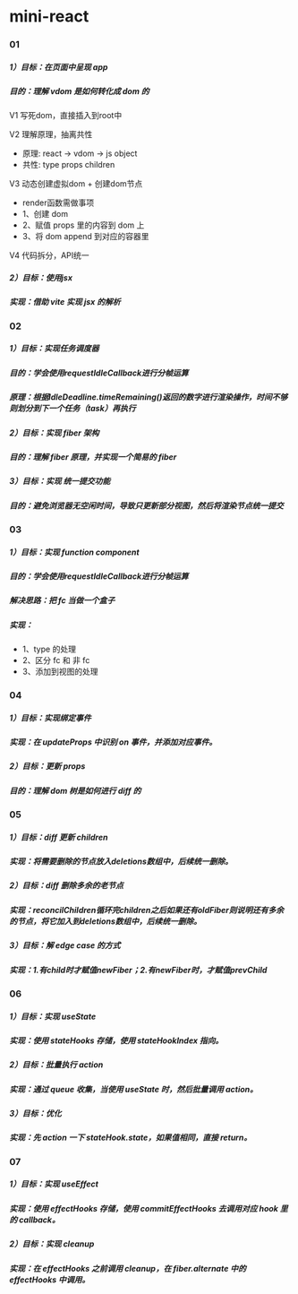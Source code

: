 # mini-react
### 01
##### 1）目标：在页面中呈现 app
##### 目的：理解 vdom 是如何转化成 dom 的

V1 写死dom，直接插入到root中

V2 理解原理，抽离共性
 * 原理: react → vdom → js object
 * 共性: type props children

V3 动态创建虚拟dom + 创建dom节点
 * render函数需做事项
 * 1、创建 dom
 * 2、赋值 props 里的内容到 dom 上
 * 3、将 dom append 到对应的容器里

V4 代码拆分，API统一

##### 2）目标：使用jsx
##### 实现：借助 vite 实现 jsx 的解析

### 02
##### 1）目标：实现任务调度器
##### 目的：学会使用requestIdleCallback进行分帧运算
##### 原理：根据IdleDeadline.timeRemaining()返回的数字进行渲染操作，时间不够则划分到下一个任务（task）再执行
##### 2）目标：实现 fiber 架构
##### 目的：理解 fiber 原理，并实现一个简易的 fiber
##### 3）目标：实现 统一提交功能
##### 目的：避免浏览器无空闲时间，导致只更新部分视图，然后将渲染节点统一提交

### 03
##### 1）目标：实现 function component
##### 目的：学会使用requestIdleCallback进行分帧运算
##### 解决思路：把 fc 当做一个盒子
##### 实现：
 * 1、type 的处理
 * 2、区分 fc 和 非 fc
 * 3、添加到视图的处理

### 04
##### 1）目标：实现绑定事件
##### 实现：在 updateProps 中识别 on 事件，并添加对应事件。
##### 2）目标：更新 props
##### 目的：理解 dom 树是如何进行 diff 的

### 05
##### 1）目标：diff 更新 children
##### 实现：将需要删除的节点放入deletions数组中，后续统一删除。
##### 2）目标：diff 删除多余的老节点
##### 实现：reconcilChildren循环完children之后如果还有oldFiber则说明还有多余的节点，将它加入到deletions数组中，后续统一删除。
##### 3）目标：解 edge case 的方式
##### 实现：1.有child时才赋值newFiber；2.有newFiber时，才赋值prevChild

### 06
##### 1）目标：实现 useState
##### 实现：使用 stateHooks 存储，使用 stateHookIndex 指向。
##### 2）目标：批量执行 action
##### 实现：通过 queue 收集，当使用 useState 时，然后批量调用 action。
##### 3）目标：优化
##### 实现：先 action 一下 stateHook.state，如果值相同，直接 return。

### 07
##### 1）目标：实现 useEffect
##### 实现：使用 effectHooks 存储，使用 commitEffectHooks 去调用对应 hook 里的 callback。
##### 2）目标：实现 cleanup
##### 实现：在 effectHooks 之前调用 cleanup，在 fiber.alternate 中的 effectHooks 中调用。
